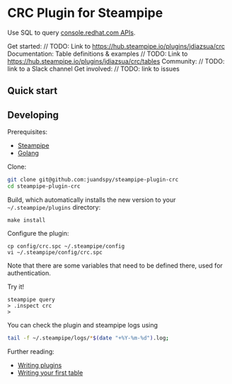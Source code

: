 # CRC Plugin for Steampipe

Use SQL to query [console.redhat.com APIs](console.redhat.com/docs/api).

Get started: // TODO: Link to https://hub.steampipe.io/plugins/jdiazsua/crc
Documentation: Table definitions & examples // TODO: Link to https://hub.steampipe.io/plugins/jdiazsua/crc/tables
Community: // TODO: link to a Slack channel
Get involved: // TODO: link to issues

##  Quick start

## Developing

Prerequisites:

- [Steampipe](https://steampipe.io/downloads)
- [Golang](https://golang.org/doc/install)

Clone:

```sh
git clone git@github.com:juandspy/steampipe-plugin-crc
cd steampipe-plugin-crc
```

Build, which automatically installs the new version to your `~/.steampipe/plugins` directory:

```
make install
```

Configure the plugin:

```
cp config/crc.spc ~/.steampipe/config
vi ~/.steampipe/config/crc.spc
```

Note that there are some variables that need to be defined there, used for authentication.

Try it!

```
steampipe query
> .inspect crc
> 
```

You can check the plugin and steampipe logs using
```sh
tail -f ~/.steampipe/logs/*$(date "+%Y-%m-%d").log;                                                                           
```

Further reading:

- [Writing plugins](https://steampipe.io/docs/develop/writing-plugins)
- [Writing your first table](https://steampipe.io/docs/develop/writing-your-first-table)
